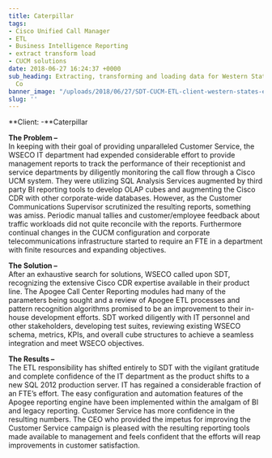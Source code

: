 ```yaml
---
title: Caterpillar
tags:
- Cisco Unified Call Manager
- ETL
- Business Intelligence Reporting
- extract transform load
- CUCM solutions
date: 2018-06-27 16:24:37 +0000
sub_heading: Extracting, transforming and loading data for Western States Equipment
  Co
banner_image: "/uploads/2018/06/27/SDT-CUCM-ETL-client-western-states-electric.jpg"
slug: ''
---
```

**Client: -**Caterpillar

**The Problem –**  
In keeping with their goal of providing unparalleled Customer Service, the WSECO IT department had expended considerable effort to provide management reports to track the performance of their receptionist and service departments by diligently monitoring the call flow through a Cisco UCM system. They were utilizing SQL Analysis Services augmented by third party BI reporting tools to develop OLAP cubes and augmenting the Cisco CDR with other corporate-wide databases. However, as the Customer Communications Supervisor scrutinized the resulting reports, something was amiss. Periodic manual tallies and customer/employee feedback about traffic workloads did not quite reconcile with the reports. Furthermore continual changes in the CUCM configuration and corporate telecommunications infrastructure started to require an FTE in a department with finite resources and expanding objectives.

**The Solution –**  
After an exhaustive search for solutions, WSECO called upon SDT, recognizing the extensive Cisco CDR expertise available in their product line. The Apogee Call Center Reporting modules had many of the parameters being sought and a review of Apogee ETL processes and pattern recognition algorithms promised to be an improvement to their in-house development efforts. SDT worked diligently with IT personnel and other stakeholders, developing test suites, reviewing existing WSECO schema, metrics, KPIs, and overall cube structures to achieve a seamless integration and meet WSECO objectives.

**The Results –**  
The ETL responsibility has shifted entirely to SDT with the vigilant gratitude and complete confidence of the IT department as the product shifts to a new SQL 2012 production server. IT has regained a considerable fraction of an FTE’s effort. The easy configuration and automation features of the Apogee reporting engine have been implemented within the amalgam of BI and legacy reporting. Customer Service has more confidence in the resulting numbers. The CEO who provided the impetus for improving the Customer Service campaign is pleased with the resulting reporting tools made available to management and feels confident that the efforts will reap improvements in customer satisfaction.